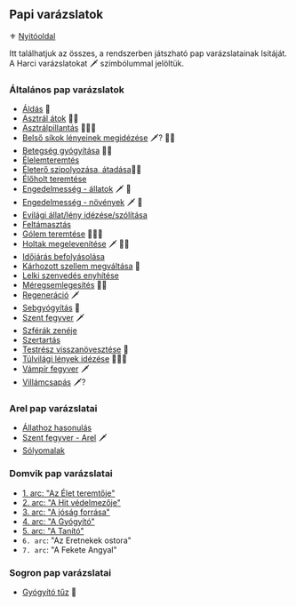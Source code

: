 ## Papi varázslatok

⚜️ [Nyitóoldal](start.md)

Itt találhatjuk az összes, a rendszerben játszható pap varázslatainak lsitáját. A Harci varázslatokat 🗡️ szimbólummal jelöltük.

### Általános pap varázslatok

- [Áldás](magia.papi.varazslatok/aldas.md) 🔺
- [Asztrál átok](magia.papi.varazslatok/asztral_atok.md) 🔺🔺
- [Asztrálpillantás](magia.papi.varazslatok/asztralpillantas.md) 🔺🔺🔺
- [Belső síkok lényeinek megidézése](magia.papi.varazslatok/belso_sikok_lenyeinek_megidezese.md) 🗡️? 🔺🔺
- [Betegség gyógyítása](magia.papi.varazslatok/betegseg_gyogyitasa.md) 🔺🔺
- [Élelemteremtés](magia.papi.varazslatok/elelemteremtes.md)
- [Életerő szipolyozása, átadása](magia.papi.varazslatok/eletero_szipolyozasa_atadasa.md)🔺🔺
- [Élőholt teremtése](magia.papi.varazslatok/eloholt_teremtese.md)
- [Engedelmesség - állatok](magia.papi.varazslatok/engedelmesseg_allatok.md) 🗡️ 🔺
- [Engedelmesség - növények](magia.papi.varazslatok/engedelmesseg_novenyek.md) 🗡️ 🔺
- [Evilági állat/lény idézése/szólítása](magia.papi.varazslatok/evilagi_leny_idezese_szolitasa.md)
- [Feltámasztás](magia.papi.varazslatok/feltamasztas.md)
- [Gólem teremtése](magia.papi.varazslatok/golem_teremtese.md) 🔺🔺🔺
- [Holtak megelevenítése](magia.papi.varazslatok/holtak_megelevenitese.md) 🗡️ 🔺🔺
- [Időjárás befolyásolása](magia.papi.varazslatok/idojaras_befolyasolasa.md)
- [Kárhozott szellem megváltása](magia.papi.varazslatok/karhozott.szellem.megvaltasa.md) 🔺
- [Lelki szenvedés enyhítése](magia.papi.varazslatok/lelki_szenvedes_enyhitese.md)
- [Méregsemlegesítés](magia.papi.varazslatok/meregsemlegesites.md) 🔺🔺
- [Regeneráció](magia.papi.varazslatok/regeneracio.md) 🗡️
- [Sebgyógyítás](magia.papi.varazslatok/sebgyogyitas.md) 🔺
- [Szent fegyver](magia.papi.varazslatok/szent_fegyver.md) 🗡️
- [Szférák zenéje](magia.papi.varazslatok/szferak_zeneje.md)
- [Szertartás](magia.papi.varazslatok/szertartas.md)
- [Testrész visszanövesztése](magia.papi.varazslatok/testresz_visszanovesztese.md) 🔺
- [Túlvilági lények idézése](magia.papi.varazslatok/tulvilagi_leny_idezese.md) 🔺🔺🔺
- [Vámpír fegyver](magia.papi.varazslatok/vampir_fegyver.md) 🗡️
- [Villámcsapás](magia.papi.varazslatok/villamcsapas.md) 🗡️?

### Arel pap varázslatai

- [Állathoz hasonulás](magia.papi.varazslatok/arel/allathoz.hasonulas.md)
- [Szent fegyver - Arel](magia.papi.varazslatok/arel/szent_fegyver_arel.md) 🗡️
- [Sólyomalak](magia.papi.varazslatok/arel/solyomalak.md)

### Domvik pap varázslatai

- [1. arc: "Az Élet teremtője"](magia.papi.varazslatok/domvik/1_arc_az_elet_teremtoje.md)
- [2. arc: "A Hit védelmezője"](magia.papi.varazslatok/domvik/2_arc_a_hit_vedelmezoje.md)
- [3. arc: "A jóság forrása"](magia.papi.varazslatok/domvik/3_arc_a_josag_forrasa.md)
- [4. arc: "A Gyógyító"](magia.papi.varazslatok/domvik/4_arc_a_gyogyito.md)
- [5. arc: "A Tanító"](magia.papi.varazslatok/domvik/5_arc_a_tanito.md)
- `6. arc`: "Az Eretnekek ostora"
- `7. arc`: "A Fekete Angyal"

### Sogron pap varázslatai

- [Gyógyító tűz](magia.papi.varazslatok/gyogyito_tuz.md) 🔺
